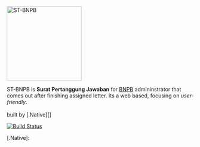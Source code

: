 <img width="200" src="assets/img/logo.png" alt="ST-BNPB" />

ST-BNPB is **Surat Pertanggung Jawaban** for [BNPB][] admininstrator that comes out after finishing assigned letter.
Its a web based, focusing on _user-friendly_.<br><br>
built by [.Native][]

[![Build Status](https://travis-ci.org/Leaflet/Leaflet.svg?branch=master)](https://github.com/firiousity/st-bnpb)

 [features]: https://leafletjs.com
 [BNPB]: https://bnpb.go.id
	[.Native]:
